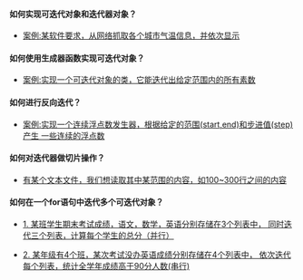 #### 如何实现可迭代对象和迭代器对象？

- [案例:某软件要求，从网络抓取各个城市气温信息，并依次显示](https://github.com/EruDev/Python-Practice/blob/master/%E7%AC%AC2%E7%AB%A0/2-1.py)

#### 如何使用生成器函数实现可迭代对象？

- [案例:实现一个可迭代对象的类，它能迭代出给定范围内的所有素数](https://github.com/EruDev/Python-Practice/blob/master/%E7%AC%AC2%E7%AB%A0/2-2.py)

#### 如何进行反向迭代？

- [案例:实现一个连续浮点数发生器，根据给定的范围(start,end)和步进值(step)产生
一些连续的浮点数](https://github.com/EruDev/Python-Practice/blob/master/%E7%AC%AC2%E7%AB%A0/2-3.py)

#### 如何对迭代器做切片操作？

- [有某个文本文件，我们想读取其中某范围的内容，如100~300行之间的内容](https://github.com/EruDev/Python-Practice/blob/master/%E7%AC%AC2%E7%AB%A0/2-4.py)

#### 如何在一个for语句中迭代多个可迭代对象？

- [1. 某班学生期末考试成绩，语文，数学，英语分别存储在3个列表中，
同时迭代三个列表，计算每个学生的总分（并行）](https://github.com/EruDev/Python-Practice/blob/master/%E7%AC%AC2%E7%AB%A0/2-5.py)

- [2. 某年级有4个班，某次考试没办英语成绩分别存储在4个列表中，
依次迭代每个列表，统计全学年成绩高于90分人数(串行)](https://github.com/EruDev/Python-Practice/blob/master/%E7%AC%AC2%E7%AB%A0/2-5.py)
